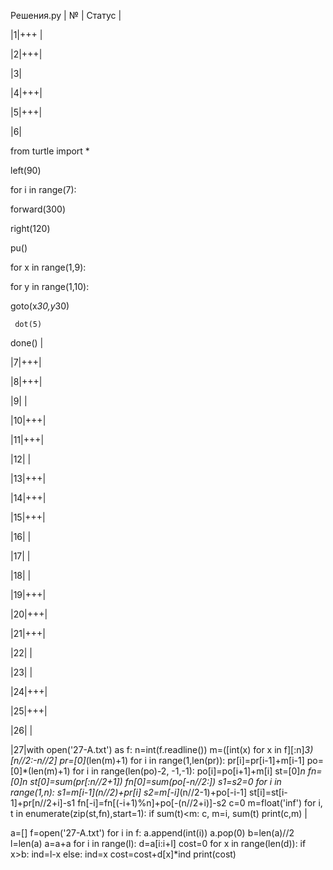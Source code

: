 
Решения.py
| № | Статус |

|1|+++ |

|2|+++|

|3|

|4|+++|

|5|+++|

|6|  

from turtle import *

left(90)

for i in range(7):

forward(300)
 
 right(120)

pu()

for x in range(1,9):
   
   for y in range(1,10):
  
  goto(x*30,y*30)
     
     dot(5)

done()  |

|7|+++|

|8|+++|

|9|   |

|10|+++|

|11|+++|

|12|         |

|13|+++|

|14|+++|

|15|+++|

|16|         |

|17|         |

|18|         |

|19|+++|

|20|+++|

|21|+++|

|22|         |

|23|         |

|24|+++|

|25|+++|

|26|         |

|27|with open('27-A.txt') as f:
    n=int(f.readline())
    m=([int(x) for x in f][:n]*3)[n//2:-n//2]
pr=[0]*(len(m)+1)
for i in range(1,len(pr)):
    pr[i]=pr[i-1]+m[i-1]
po=[0]*(len(m)+1)
for i in range(len(po)-2, -1,-1):
    po[i]=po[i+1]+m[i]
st=[0]*n
fn=[0]*n
st[0]=sum(pr[:n//2+1])
fn[0]=sum(po[-n//2:])
s1=s2=0
for i in range(1,n):
    s1=m[i-1]*(n//2)+pr[i]
    s2=m[-i]*(n//2-1)+po[-i-1]
    st[i]=st[i-1]+pr[n//2+i]-s1
    fn[-i]=fn[(-i+1)%n]+po[-(n//2+i)]-s2
c=0
m=float('inf')
for i, t in enumerate(zip(st,fn),start=1):
    if sum(t)<m:
        c, m=i, sum(t)
print(c,m)
         |

a=[]
f=open('27-A.txt')
for i in f:
    a.append(int(i))
a.pop(0)
b=len(a)//2
l=len(a)
a=a+a
for i in range(l):
    d=a[i:i+l]
    cost=0
    for x in range(len(d)):
        if x>b:
            ind=l-x
        else: ind=x
        cost=cost+d[x]*ind
    print(cost)

